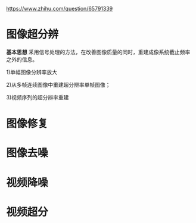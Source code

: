 https://www.zhihu.com/question/65791339
# 图像超分辨
**基本思想**
釆用信号处理的方法，在改善图像质量的同时，重建成像系统截止频率之外的信息。

1)单幅图像分辨率放大

2)从多帧连续图像中重建超分辨率单帧图像；

3)视频序列的超分辨率重建


# 图像修复


# 图像去噪


# 视频降噪

# 视频超分
